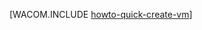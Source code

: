 <properties linkid="manage-linux-howto-quick-create-vm" urlDisplayName="Quick create a VM" pageTitle="Quick create a virtual machine running Linux in Azure" metaKeywords="Azure vms, creating vms" description="Learn how to create a virtual machine in Azure." metaCanonical="http://www.windowsazure.cn/zh-cn/manage/windows/how-to-guides/quickly-create-a-vm/" services="virtual-machines" documentationCenter="" title="" authors="" solutions="" manager="" editor="" />

[WACOM.INCLUDE [howto-quick-create-vm](../includes/howto-quick-create-vm.md)]

  [howto-quick-create-vm]: ../includes/howto-quick-create-vm.md
